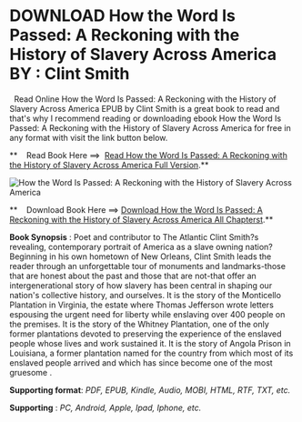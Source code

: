 **DOWNLOAD How the Word Is Passed: A Reckoning with the History of Slavery Across America BY : Clint Smith**
============================================================================================================

  Read Online How the Word Is Passed: A Reckoning with the History of Slavery Across America EPUB by Clint Smith is a great book to read and that's why I recommend reading or downloading ebook How the Word Is Passed: A Reckoning with the History of Slavery Across America for free in any format with visit the link button below.

**    Read Book Here ==>  [Read How the Word Is Passed: A Reckoning with the History of Slavery Across America Full Version](https://goodreadbook.site/?book=0316492922).**

![How the Word Is Passed: A Reckoning with the History of Slavery Across America](https://i.gr-assets.com/images/S/compressed.photo.goodreads.com/books/1667339461l/59227972.jpg)

**    Download Book Here ==> [Download How the Word Is Passed: A Reckoning with the History of Slavery Across America All Chapterst](https://goodreadbook.site/?book=0316492922).**

**Book Synopsis** : Poet and contributor to The Atlantic Clint Smith?s revealing, contemporary portrait of America as a slave owning nation? Beginning in his own hometown of New Orleans, Clint Smith leads the reader through an unforgettable tour of monuments and landmarks-those that are honest about the past and those that are not-that offer an intergenerational story of how slavery has been central in shaping our nation's collective history, and ourselves. It is the story of the Monticello Plantation in Virginia, the estate where Thomas Jefferson wrote letters espousing the urgent need for liberty while enslaving over 400 people on the premises. It is the story of the Whitney Plantation, one of the only former plantations devoted to preserving the experience of the enslaved people whose lives and work sustained it. It is the story of Angola Prison in Louisiana, a former plantation named for the country from which most of its enslaved people arrived and which has since become one of the most gruesome .

**Supporting format**: _PDF, EPUB, Kindle, Audio, MOBI, HTML, RTF, TXT, etc._

**Supporting** : _PC, Android, Apple, Ipad, Iphone, etc._